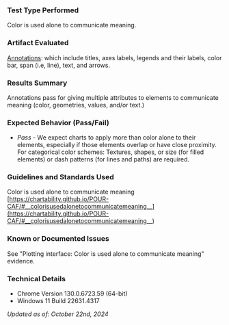 ### Test Type Performed
Color is used alone to communicate meaning.

### Artifact Evaluated
[Annotations](https://docs.bokeh.org/en/latest/docs/user_guide/interaction.html): which include titles, axes labels, legends and their labels, color bar, span (i.e, line), text, and arrows.

### Results Summary
Annotations pass for giving multiple attributes to elements to communicate meaning (color, geometries, values, and/or text.)

### Expected Behavior (Pass/Fail)
- *Pass* - We expect charts to apply more than color alone to their elements, especially if those elements overlap or have close proximity. For categorical color schemes: Textures, shapes, or size (for filled elements) or dash patterns (for lines and paths) are required.

<!-- ### Image or Video of Failure 
...

### Steps to Reproduce
... -->

### Guidelines and Standards Used
Color is used alone to communicate meaning [https://chartability.github.io/POUR-CAF/#__colorisusedalonetocommunicatemeaning__](https://chartability.github.io/POUR-CAF/#__colorisusedalonetocommunicatemeaning__)

<!-- ### Related Evidence
See "Plotting interface: Color is used alone to communicate meaning" evidence.  -->

### Known or Documented Issues
See "Plotting interface: Color is used alone to communicate meaning" evidence.

### Technical Details
- Chrome Version 130.0.6723.59 (64-bit)
- Windows 11 Build 22631.4317

*Updated as of: October 22nd, 2024*

<!-- ### Notes
See these examples for adjacent ordered colors [here](https://observablehq.com/@frankelavsky/contrast-and-no-use-of-color-alone-in-adjacent-charts) and unordered colors [here](https://observablehq.com/@frankelavsky/experimental-color-scale-textures). -->
